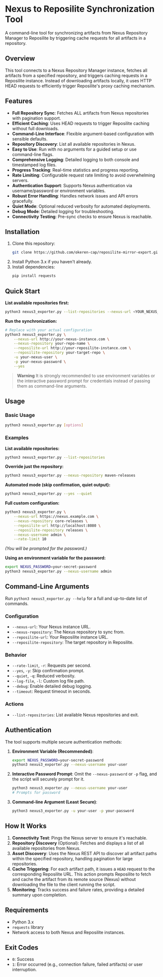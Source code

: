 # Nexus to Reposilite Synchronization Tool

A command-line tool for synchronizing artifacts from Nexus Repository Manager to Reposilite by triggering cache requests for all artifacts in a repository.

## Overview

This tool connects to a Nexus Repository Manager instance, fetches all artifacts from a specified repository, and triggers caching requests in a Reposilite instance. Instead of downloading artifacts locally, it uses HTTP HEAD requests to efficiently trigger Reposilite's proxy caching mechanism.

## Features

- **Full Repository Sync**: Fetches ALL artifacts from Nexus repositories with pagination support.
- **Efficient Caching**: Uses HEAD requests to trigger Reposilite caching without full downloads.
- **Command-Line Interface**: Flexible argument-based configuration with sensible defaults.
- **Repository Discovery**: List all available repositories in Nexus.
- **Easy to Use**: Run with no arguments for a guided setup or use command-line flags.
- **Comprehensive Logging**: Detailed logging to both console and timestamped log files.
- **Progress Tracking**: Real-time statistics and progress reporting.
- **Rate Limiting**: Configurable request rate limiting to avoid overwhelming servers.
- **Authentication Support**: Supports Nexus authentication via username/password or environment variables.
- **Robust Error Handling**: Handles network issues and API errors gracefully.
- **Quiet Mode**: Optional reduced verbosity for automated deployments.
- **Debug Mode**: Detailed logging for troubleshooting.
- **Connectivity Testing**: Pre-sync checks to ensure Nexus is reachable.

## Installation

1.  Clone this repository:
    ```bash
    git clone https://github.com/okeren-cap/reposilite-mirror-export.git
    
    ```
2.  Install Python 3.x if you haven't already.
3.  Install dependencies:
    ```bash
    pip install requests
    ```

## Quick Start

**List available repositories first:**

```bash
python3 nexus3_exporter.py --list-repositories --nexus-url <YOUR_NEXUS_URL> -u <USER>
```

**Run the synchronization:**

```bash
# Replace with your actual configuration
python3 nexus3_exporter.py \
    --nexus-url http://your-nexus-instance.com \
    --nexus-repository your-repo-name \
    --reposilite-url http://your-reposilite-instance.com \
    --reposilite-repository your-target-repo \
    -u your-nexus-user \
    -p your-nexus-password \
    --yes
```

> **Warning**
> It is strongly recommended to use environment variables or the interactive password prompt for credentials instead of passing them as command-line arguments.

## Usage

### Basic Usage

```bash
python3 nexus3_exporter.py [options]
```

### Examples

**List available repositories:**

```bash
python3 nexus3_exporter.py --list-repositories
```

**Override just the repository:**

```bash
python3 nexus3_exporter.py --nexus-repository maven-releases
```

**Automated mode (skip confirmation, quiet output):**

```bash
python3 nexus3_exporter.py --yes --quiet
```

**Full custom configuration:**

```bash
python3 nexus3_exporter.py \
    --nexus-url https://nexus.example.com \
    --nexus-repository core-releases \
    --reposilite-url http://localhost:8080 \
    --reposilite-repository releases \
    --nexus-username admin \
    --rate-limit 10
```

_(You will be prompted for the password.)_

**Using an environment variable for the password:**

```bash
export NEXUS_PASSWORD=your-secret-password
python3 nexus3_exporter.py --nexus-username admin
```

## Command-Line Arguments

Run `python3 nexus3_exporter.py --help` for a full and up-to-date list of commands.

### Configuration

- `--nexus-url`: Your Nexus instance URL.
- `--nexus-repository`: The Nexus repository to sync from.
- `--reposilite-url`: Your Reposilite instance URL.
- `--reposilite-repository`: The target repository in Reposilite.

### Behavior

- `--rate-limit`, `-r`: Requests per second.
- `--yes`, `-y`: Skip confirmation prompt.
- `--quiet`, `-q`: Reduced verbosity.
- `--log-file`, `-l`: Custom log file path.
- `--debug`: Enable detailed debug logging.
- `--timeout`: Request timeout in seconds.

### Actions

- `--list-repositories`: List available Nexus repositories and exit.

## Authentication

The tool supports multiple secure authentication methods:

1.  **Environment Variable (Recommended)**:

    ```bash
    export NEXUS_PASSWORD=your-secret-password
    python3 nexus3_exporter.py --nexus-username your-user
    ```

2.  **Interactive Password Prompt**:
    Omit the `--nexus-password` or `-p` flag, and the script will securely prompt for it.

    ```bash
    python3 nexus3_exporter.py --nexus-username your-user
    # Prompts for password
    ```

3.  **Command-line Argument (Least Secure)**:
    ```bash
    python3 nexus3_exporter.py -u your-user -p your-password
    ```

## How It Works

1.  **Connectivity Test**: Pings the Nexus server to ensure it's reachable.
2.  **Repository Discovery** (Optional): Fetches and displays a list of all available repositories from Nexus.
3.  **Asset Discovery**: Uses the Nexus REST API to discover all artifact paths within the specified repository, handling pagination for large repositories.
4.  **Cache Triggering**: For each artifact path, it issues a `HEAD` request to the corresponding Reposilite URL. This action prompts Reposilite to fetch and cache the artifact from its remote source (Nexus) without downloading the file to the client running the script.
5.  **Monitoring**: Tracks success and failure rates, providing a detailed summary upon completion.

## Requirements

- Python 3.x
- `requests` library
- Network access to both Nexus and Reposilite instances.

## Exit Codes

- `0`: Success
- `1`: Error occurred (e.g., connection failure, failed artifacts) or user interruption.
